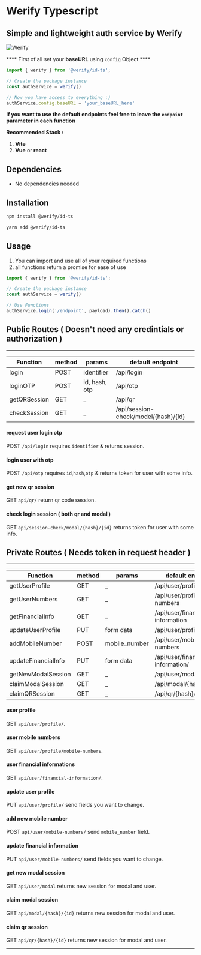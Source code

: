 # Werify Typescript
## Simple and lightweight auth service by **Werify**


![Werify](https://avatars.githubusercontent.com/u/125675596?s=200&v=4)



**** First of all set your **baseURL** using `config` Object ****

```javascript
import { werify } from '@werify/id-ts';

// Create the package instance
const authService = werify()

// Now you have access to everything :)
authService.config.baseURL = 'your_baseURL_here'
```

**If you want to use the default endpoints feel free to leave the `endpoint` parameter in each function**

**Recommended Stack :**
1. **Vite**
2. **Vue** or **react**


## Dependencies
- No dependencies needed

## Installation
```bash
npm install @werify/id-ts
```
```bash
yarn add @werify/id-ts
```

## Usage
1. You can import and use all of your required functions
2. all functions return a promise for ease of use


```javascript
import { werify } from '@werify/id-ts';

// Create the package instance
const authService = werify()

// Use Functions
authService.login('/endpoint', payload).then().catch()
```

## Public Routes ( Doesn't need any credintials or authorization )

----------


Function | method | params | default endpoint
---- | ---- | ---- | --- |
login| POST | identifier | /api/login
loginOTP| POST | id, hash, otp | /api/otp
getQRSession| GET | _ | /api/qr
checkSession| GET | _ | /api/session-check/model/{hash}/{id}


#### request user login otp 
POST `/api/login` requires `identifier` & returns session.

#### login user with otp
POST `/api/otp` requires `id`,`hash`,`otp` & returns token for user with some info.

#### get new qr session
GET `api/qr/` return qr code session.

#### check login session ( both qr and modal )
GET `api/session-check/modal/{hash}/{id}` returns token for user with some info.



## Private Routes ( Needs token in request header )
----------
Function | method | params | default endpoint
---- | ---- | ---- | --- |
getUserProfile| GET | _ | /api/user/profile
getUserNumbers| GET | _ | /api/user/profile/mobile-numbers
getFinancialInfo| GET | _ | /api/user/financial-information
updateUserProfile| PUT | form data | /api/user/profile
addMobileNumber| POST | mobile_number | /api/user/mobile-numbers
updateFinancialInfo| PUT | form data | /api/user/financial-information/
getNewModalSession| GET | _ | /api/user/modal
claimModalSession| GET | _ | /api/modal/{hash}/{id}
claimQRSession| GET | _ | /api/qr/{hash}/{id}

#### user profile
GET `api/user/profile/`.

#### user mobile numbers
GET `api/user/profile/mobile-numbers`.

#### user financial informations
GET `api/user/financial-information/`.

#### update user profile
PUT `api/user/profile/` send fields you want to change.

#### add new mobile number
POST `api/user/mobile-numbers/` send `mobile_number` field.

#### update financial information
PUT `api/user/mobile-numbers/` send fields you want to change.

#### get new modal session
GET `api/user/modal` returns new session for modal and user.

#### claim modal session
GET `api/modal/{hash}/{id}` returns new session for modal and user.

#### claim qr session
GET `api/qr/{hash}/{id}` returns new session for modal and user.

----------